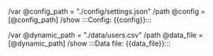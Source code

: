 /var @config_path = "./config/settings.json"
/path @config = [@config_path]
/show :::Config: {{config}}:::

/var @dynamic_path = "./data/users.csv"
/path @data_file = [@dynamic_path]
/show :::Data file: {{data_file}}:::